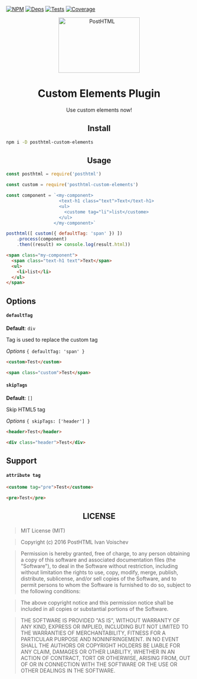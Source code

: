 [![NPM][npm]][npm-url]
[![Deps][deps]][deps-url]
[![Tests][travis]][travis-url]
[![Coverage][cover]][cover-url]

<div align="center">
  <img width="220" height="150" title="PostHTML" src="http://posthtml.github.io/posthtml/logo.svg">
  <h1>Custom Elements Plugin</h1>
  <p>Use custom elements now!</p>
</div>

<h2 align="center">Install</h2>

```bash
npm i -D posthtml-custom-elements
```

<h2 align="center">Usage</h2>

```js
const posthtml = require('posthtml')

const custom = require('posthtml-custom-elements')

const component = `<my-component>
                    <text-h1 class="text">Text</text-h1>
                    <ul>
                      <custome tag="li">list</custome>
                    </ul>
                  </my-component>`

posthtml([ custom({ defaultTag: 'span' }) ])
    .process(component)
    .then((result) => console.log(result.html))
```

```html
<span class="my-component">
  <span class="text-h1 text">Text</span>
  <ul>
    <li>list</li>
  </ul>
</span>
```

## Options

#### `defaultTag`

__Default__: `div`

Tag is used to replace the custom tag

*Options* `{ defaultTag: 'span' }`

```html
<custom>Test</custom>
```

```html
<span class="custom">Test</span>
```

#### `skipTags`

__Default__: `[]`

Skip HTML5 tag

*Options* `{ skipTags: ['header'] }`

```html
<header>Test</header>
```

```html
<div class="header">Test</div>
```

## Support

#### `attribute tag`

```html
<custome tag="pre">Test</custome>
```

```html
<pre>Test</pre>
```

<h2 align="center">LICENSE</h2>

> MIT License (MIT)

> Copyright (c) 2016 PostHTML Ivan Voischev

> Permission is hereby granted, free of charge, to any person obtaining a copy
of this software and associated documentation files (the "Software"), to deal
in the Software without restriction, including without limitation the rights
to use, copy, modify, merge, publish, distribute, sublicense, and/or sell
copies of the Software, and to permit persons to whom the Software is
furnished to do so, subject to the following conditions:

> The above copyright notice and this permission notice shall be included in all
copies or substantial portions of the Software.

> THE SOFTWARE IS PROVIDED "AS IS", WITHOUT WARRANTY OF ANY KIND, EXPRESS OR
IMPLIED, INCLUDING BUT NOT LIMITED TO THE WARRANTIES OF MERCHANTABILITY,
FITNESS FOR A PARTICULAR PURPOSE AND NONINFRINGEMENT. IN NO EVENT SHALL THE
AUTHORS OR COPYRIGHT HOLDERS BE LIABLE FOR ANY CLAIM, DAMAGES OR OTHER
LIABILITY, WHETHER IN AN ACTION OF CONTRACT, TORT OR OTHERWISE, ARISING FROM,
OUT OF OR IN CONNECTION WITH THE SOFTWARE OR THE USE OR OTHER DEALINGS IN THE
SOFTWARE.

[npm]: https://img.shields.io/npm/v/posthtml-custom-elements.svg
[npm-url]: https://npmjs.com/package/posthtml-custom-elements

[deps]: https://david-dm.org/posthtml/posthtml-custom-elements.svg
[deps-url]: https://david-dm.org/posthtml/posthtml-custom-elements

[travis]: http://img.shields.io/travis/posthtml/posthtml-custom-elements/master.svg
[travis-url]: https://travis-ci.org/posthtml/posthtml-custom-elements

[cover]: https://coveralls.io/repos/github/posthtml/posthtml-custom-elements/badge.svg?branch=master
[cover-url]: https://coveralls.io/github/posthtml/posthtml-custom-elements?branch=master

